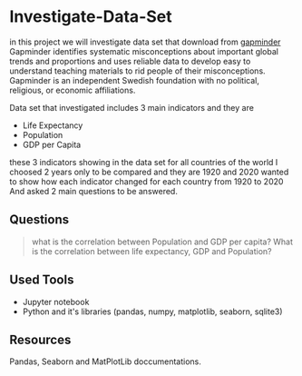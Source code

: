 # Investigate-Data-Set
in this project we will investigate data set that download from [gapminder](www.gapminder.com)
Gapminder identifies systematic misconceptions about important global trends and proportions and uses reliable data to develop easy to understand teaching materials to rid people of their misconceptions. Gapminder is an independent Swedish foundation with no political, religious, or economic affiliations.

Data set that investigated includes 3 main indicators and they are 
* Life Expectancy
* Population
* GDP per Capita

these 3 indicators showing in the data set for all countries of the world
I choosed 2 years only to be compared and they are 1920 and 2020
wanted to show how each indicator changed for each country from 1920 to 2020
And asked 2 main questions to be answered.
## Questions
> what is the correlation between Population and GDP per capita?
> What is the correlation between life expectancy, GDP and Population?
## Used Tools
* Jupyter notebook
* Python and it's libraries (pandas, numpy, matplotlib, seaborn, sqlite3)
## Resources
Pandas, Seaborn and MatPlotLib doccumentations.

